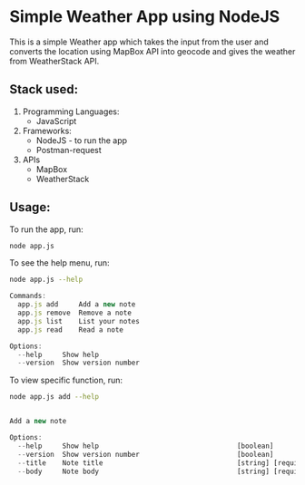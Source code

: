 # Simple Weather App using NodeJS

This is a simple Weather app which takes the input from the user and converts the location using MapBox API into geocode and gives the weather from WeatherStack API.

## Stack used:

1. Programming Languages:
   - JavaScript
2. Frameworks:
   - NodeJS - to run the app
   - Postman-request
3. APIs
   - MapBox
   - WeatherStack

## Usage:

To run the app, run:

```bash
node app.js
```

To see the help menu, run:

```bash
node app.js --help
```

```javascript
Commands:
  app.js add     Add a new note
  app.js remove  Remove a note
  app.js list    List your notes
  app.js read    Read a note

Options:
  --help     Show help                                                 [boolean]
  --version  Show version number                                       [boolean]
```

To view specific function, run:

```bash
node app.js add --help
```

```javascript

Add a new note

Options:
  --help     Show help                                  [boolean]
  --version  Show version number                        [boolean]
  --title    Note title                                 [string] [required]
  --body     Note body                                  [string] [required]
```
